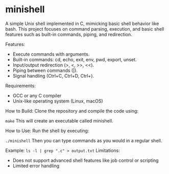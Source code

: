 # minishell
A simple Unix shell implemented in C, mimicking basic shell behavior like bash. This project focuses on command parsing, execution, and basic shell features such as built-in commands, piping, and redirection.

Features:
- Execute commands with arguments.
- Built-in commands: cd, echo, exit, env, pwd, export, unset.
- Input/output redirection (>, <, >>, <<).
- Piping between commands (|).
- Signal handling (Ctrl+C, Ctrl+D, Ctrl+\).

Requirements:
- GCC or any C compiler
- Unix-like operating system (Linux, macOS)

How to Build:
Clone the repository and compile the code using:

`make`
This will create an executable called minishell.

How to Use:
Run the shell by executing:

`./minishell`
Then you can type commands as you would in a regular shell.

Example:
`ls -l | grep ".c" > output.txt`
Limitations:
- Does not support advanced shell features like job control or scripting
- Limited error handling
